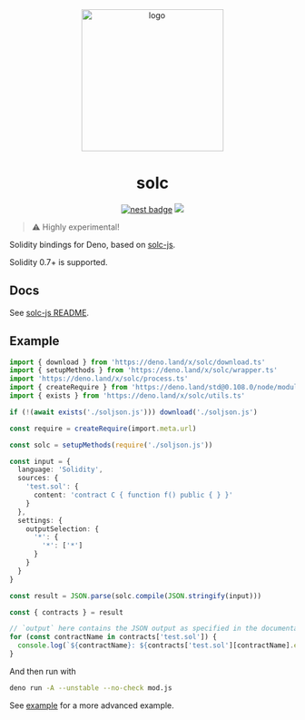 <div align="center">

<img alt="logo" height="250px" src="https://bafkreicd4u5jhqcnhztqhi3dkvefx3ccooimkqca33ipjo4njyzfus5nfu.ipfs.dweb.link" />

# solc

[![nest badge][nest-badge]](https://nest.land/package/solc) [![][code-quality-img]][code-quality]

</div>

> ⚠️ Highly experimental!

Solidity bindings for Deno, based on [solc-js](https://github.com/ethereum/solc-js).

Solidity 0.7+ is supported.

## Docs

See [solc-js README](https://github.com/ethereum/solc-js#readme).

## Example

```ts
import { download } from 'https://deno.land/x/solc/download.ts'
import { setupMethods } from 'https://deno.land/x/solc/wrapper.ts'
import 'https://deno.land/x/solc/process.ts'
import { createRequire } from 'https://deno.land/std@0.108.0/node/module.ts'
import { exists } from 'https://deno.land/x/solc/utils.ts'

if (!(await exists('./soljson.js'))) download('./soljson.js')

const require = createRequire(import.meta.url)

const solc = setupMethods(require('./soljson.js'))

const input = {
  language: 'Solidity',
  sources: {
    'test.sol': {
      content: 'contract C { function f() public { } }'
    }
  },
  settings: {
    outputSelection: {
      '*': {
        '*': ['*']
      }
    }
  }
}

const result = JSON.parse(solc.compile(JSON.stringify(input)))

const { contracts } = result

// `output` here contains the JSON output as specified in the documentation
for (const contractName in contracts['test.sol']) {
  console.log(`${contractName}: ${contracts['test.sol'][contractName].evm.bytecode.object}`)
}
```

And then run with

```sh
deno run -A --unstable --no-check mod.js
```

See [example](https://github.com/deno-web3/solc/tree/master/example) for a more advanced example.

[code-quality-img]: https://img.shields.io/codefactor/grade/github/deno-web3/solc?style=for-the-badge&color=626890&
[code-quality]: https://www.codefactor.io/repository/github/deno-web3/solc
[nest-badge]: https://img.shields.io/badge/publushed%20on-nest.land-626890?style=for-the-badge
